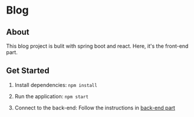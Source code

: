 # Blog

## About

This blog project is bulit with spring boot and react. Here, it's the front-end part.

## Get Started

1. Install dependencies:
    `npm install`

2. Run the application:
    `npm start`

3. Connect to the back-end:
   Follow the instructions in [back-end part](https://github.com/DanyueZhang/react-spring-boot-blog-back-end)